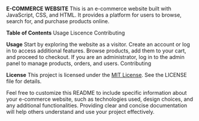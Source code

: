 **E-COMMERCE WEBSITE**
This is an e-commerce website built with JavaScript, CSS, and HTML. It provides a platform for users to browse, search for, and purchase products online.

**Table of Contents**
Usage
Liscence
Contributing


**Usage**
Start by exploring the website as a visitor.
Create an account or log in to access additional features.
Browse products, add them to your cart, and proceed to checkout.
If you are an administrator, log in to the admin panel to manage products, orders, and users.
Contributing

**License**
This project is licensed under the [MIT License](LICENSE). See the LICENSE file for details.

Feel free to customize this README to include specific information about your e-commerce website, such as technologies used, design choices, and any additional functionalities. Providing clear and concise documentation will help others understand and use your project effectively.
